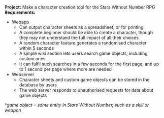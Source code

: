 **Project:** Make a character creation tool for the Stars Without Number RPG
**Requirements:**
- Webapp
    - Can output character sheets as a spreadsheet, or for printing
    - A complete beginner should be able to create a character, though they may not understand the full impact of all their choices
    - A random character feature generates a randomised character within 5 seconds
    - A simple wiki section lets users search game objects, including custom ones
    - It can fulfil such searches in a few seconds for the first page, and up to 1 second per page where more are needed
- Webserver
    - Character sheets and custom game objects can be stored in the database by users
    - The web server responds to unauthorised requests for data about game objects

**game object = some entity in Stars Without Number, such as a skill or weapon*
